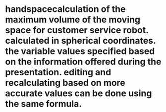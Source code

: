 # handspacecalculation of the maximum volume of the moving space for customer service robot. calculated in spherical coordinates. the variable values specified based on the information offered during the presentation. editing and recalculating based on more accurate values can be done using the same formula.
